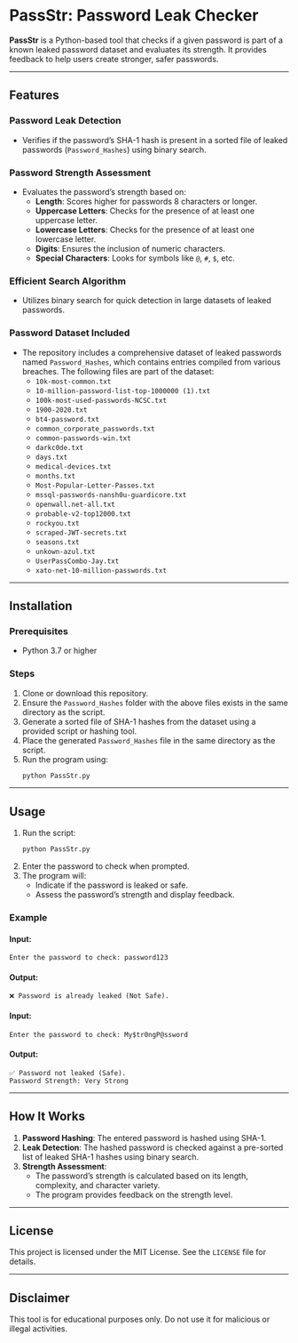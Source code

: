 # PassStr: Password Leak Checker

**PassStr** is a Python-based tool that checks if a given password is part of a known leaked password dataset and evaluates its strength. It provides feedback to help users create stronger, safer passwords.

---

## Features

### Password Leak Detection
- Verifies if the password’s SHA-1 hash is present in a sorted file of leaked passwords (`Password_Hashes`) using binary search.

### Password Strength Assessment
- Evaluates the password’s strength based on:
  - **Length**: Scores higher for passwords 8 characters or longer.
  - **Uppercase Letters**: Checks for the presence of at least one uppercase letter.
  - **Lowercase Letters**: Checks for the presence of at least one lowercase letter.
  - **Digits**: Ensures the inclusion of numeric characters.
  - **Special Characters**: Looks for symbols like `@`, `#`, `$`, etc.

### Efficient Search Algorithm
- Utilizes binary search for quick detection in large datasets of leaked passwords.

### Password Dataset Included
- The repository includes a comprehensive dataset of leaked passwords named `Password_Hashes`, which contains entries compiled from various breaches. The following files are part of the dataset:
  - `10k-most-common.txt`
  - `10-million-password-list-top-1000000 (1).txt`
  - `100k-most-used-passwords-NCSC.txt`
  - `1900-2020.txt`
  - `bt4-password.txt`
  - `common_corporate_passwords.txt`
  - `common-passwords-win.txt`
  - `darkc0de.txt`
  - `days.txt`
  - `medical-devices.txt`
  - `months.txt`
  - `Most-Popular-Letter-Passes.txt`
  - `mssql-passwords-nansh0u-guardicore.txt`
  - `openwall.net-all.txt`
  - `probable-v2-top12000.txt`
  - `rockyou.txt`
  - `scraped-JWT-secrets.txt`
  - `seasons.txt`
  - `unkown-azul.txt`
  - `UserPassCombo-Jay.txt`
  - `xato-net-10-million-passwords.txt`

---

## Installation

### Prerequisites
- Python 3.7 or higher

### Steps
1. Clone or download this repository.
2. Ensure the `Password_Hashes` folder with the above files exists in the same directory as the script.
3. Generate a sorted file of SHA-1 hashes from the dataset using a provided script or hashing tool.
4. Place the generated `Password_Hashes` file in the same directory as the script.
5. Run the program using:
   ```bash
   python PassStr.py
   ```

---

## Usage

1. Run the script:
   ```bash
   python PassStr.py
   ```
2. Enter the password to check when prompted.
3. The program will:
   - Indicate if the password is leaked or safe.
   - Assess the password’s strength and display feedback.

### Example

#### Input:
```plaintext
Enter the password to check: password123
```
#### Output:
```plaintext
❌ Password is already leaked (Not Safe).
```

#### Input:
```plaintext
Enter the password to check: My$tr0ngP@ssword
```
#### Output:
```plaintext
✅ Password not leaked (Safe).
Password Strength: Very Strong
```

---

## How It Works

1. **Password Hashing**: The entered password is hashed using SHA-1.
2. **Leak Detection**: The hashed password is checked against a pre-sorted list of leaked SHA-1 hashes using binary search.
3. **Strength Assessment**:
   - The password’s strength is calculated based on its length, complexity, and character variety.
   - The program provides feedback on the strength level.


---

## License

This project is licensed under the MIT License. See the `LICENSE` file for details.

---

## Disclaimer

This tool is for educational purposes only. Do not use it for malicious or illegal activities.

